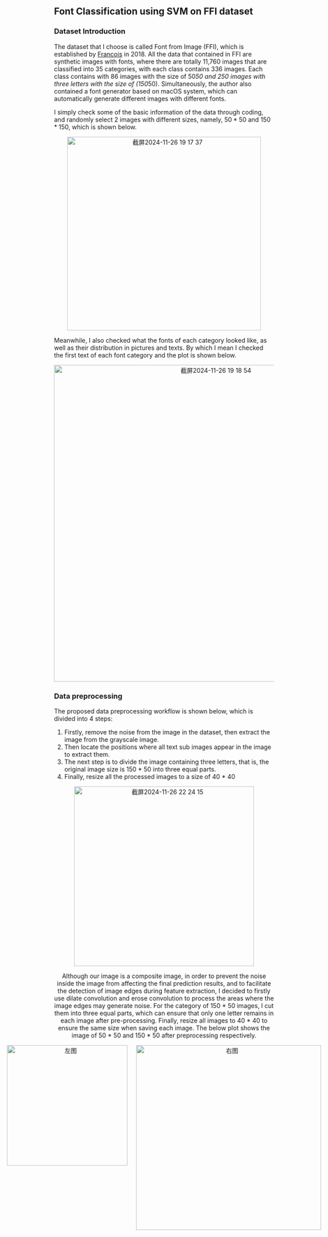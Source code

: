 ## Font Classification using SVM on FFI dataset

### Dataset Introduction

The dataset that I choose is called Font from Image (FFI), which is established by [Francois](https://github.com/frobertpixto/font-from-image/tree/main) in 2018. All the data that contained in FFI are synthetic images with fonts, where there are totally 11,760 images that are classified into 35 categories, with each class contains 336 images. Each class contains with 86 images with the size of 50*50 and 250 images with three letters with the size of (150*50). Simultaneously, the author also contained a font generator based on macOS system, which can automatically generate different images with different fonts.

I simply check some of the basic information of the data through coding, and randomly select 2 images with different sizes, namely, $50 * 50$ and $150 * 150$, which is shown below.

<div align="center">
  <img width="444" alt="截屏2024-11-26 19 17 37" src="https://github.com/user-attachments/assets/90677cc6-ab26-4d06-9d9c-84d4b55f7ffd">
</div>

Meanwhile, I also checked what the fonts of each category looked like, as well as their distribution in pictures and texts. By which I mean I checked the first text of each font category and the plot is shown below.

<div align="center">
<img width="726" alt="截屏2024-11-26 19 18 54" src="https://github.com/user-attachments/assets/1512da10-b494-412d-a815-e4a04387f90e">
</div>

### Data preprocessing

The proposed data preprocessing workflow is shown below, which is divided into 4 steps:

1. Firstly, remove the noise from the image in the dataset, then extract the image from the grayscale image.
2. Then locate the positions where all text sub images appear in the image to extract them.
3. The next step is to divide the image containing three letters, that is, the original image size is 150 * 50 into three equal parts.
4. Finally, resize all the processed images to a size of 40 * 40

<div align="center"><div align="center">
<img width="412" alt="截屏2024-11-26 22 24 15" src="https://github.com/user-attachments/assets/0d3130f6-9f43-453b-b2d4-9bd4f88dd712">
</div>

Although our image is a composite image, in order to prevent the noise inside the image from affecting the final prediction results, and to facilitate the detection of image edges during feature extraction, I decided to firstly use dilate convolution and erose convolution to process the areas where the image edges may generate noise. For the category of 150 * 50 images, I cut them into three equal parts, which can ensure that only one letter remains in each image after pre-processing. Finally, resize all images to 40 * 40 to ensure the same size when saving each image. The below plot shows the image of 50 * 50 and 150 * 50 after preprocessing respectively. 

<div align="center" style="display: flex; justify-content: center; gap: 20px;">
  <img src="https://github.com/user-attachments/assets/00b97d38-f4a5-4ff9-a49e-e87d8cfaabef" alt="左图" width="276">
  <img src="https://github.com/user-attachments/assets/647c5910-7077-40c6-9b9f-88f7082d8e22" alt="右图" width="424">
</div>




